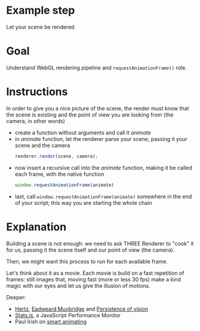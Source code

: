 Example step
============
Let your scene be rendered

Goal
====
Understand WebGL rendering pipeline and `requestAnimationFrame()` role.

Instructions
============
In order to give you a nice picture of the scene, the render must know that the scene is existing and the point of view you are looking from (the camera, in other words)
+ 	create a function without arguments and call it _animate_
+	in _animate_ function, let the renderer parse your scene, passing it your scene and the camera
    ```javascript
    renderer.render(scene, camera);
    ```
+	now insert a recursive call into the _animate_ function, making it be called each frame, with the native function 
    ```javascript
    window.requestAnimationFrame(animate)
    ```
+	last, call ```window.requestAnimationFrame(animate)``` somewhere in the end of your script; this way you are starting the whole chain

Explanation
===========
Building a scene is not enough: we need to ask THREE Renderer to "cook" it for us, passing it the scene itself and our point of view (the camera).

Then, we might want this process to run for each available frame. 

Let's think about it as a movie. Each movie is build on a fast repetition of frames: still images that, moving fast (more or less 30 fps) make a kind magic with our eyes and let us give the illusion of motions.

Deeper:
+ [Hertz](http://en.wikipedia.org/wiki/Hertz), [Eadweard Muybridge](en.wikipedia.org/wiki/Eadweard_Muybridge) and [Persistence of vision](http://en.wikipedia.org/wiki/Persistence_of_vision)
+ [Stats.js](https://github.com/mrdoob/stats.js/), a JavaScript Performance Monitor
+ Paul Irish on [smart animating](http://www.paulirish.com/2011/requestanimationframe-for-smart-animating/)

